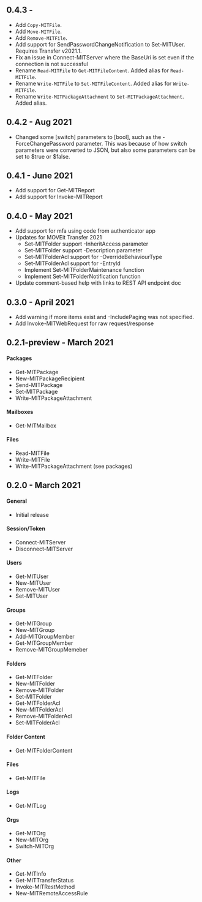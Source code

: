 ## 0.4.3 - 
* Add `Copy-MITFile`.
* Add `Move-MITFile`.
* Add `Remove-MITFile`.
* Add support for SendPasswordChangeNotification to Set-MITUser.  Requires Transfer v2021.1.
* Fix an issue in Connect-MITServer where the BaseUri is set even if the connection is not successful
* Rename `Read-MITFile` to `Get-MITFileContent`.  Added alias for `Read-MITFile`.
* Rename `Write-MITFile` to `Set-MITFileContent`.  Added alias for `Write-MITFile`.
* Rename `Write-MITPackageAttachment` to `Set-MITPackageAttachment`.  Added alias.
## 0.4.2 - Aug 2021
* Changed some [switch] parameters to [bool], such as the -ForceChangePassword
  parameter.  This was because of how switch parameters were converted to JSON, but
  also some parameters can be set to $true or $false.
## 0.4.1 - June 2021
* Add support for Get-MITReport
* Add support for Invoke-MITReport
## 0.4.0 - May 2021
* Add support for mfa using code from authenticator app
* Updates for MOVEit Transfer 2021
    * Set-MITFolder support -InheritAccess parameter
    * Set-MITFolder support -Description parameter
    * Set-MITFolderAcl support for -OverrideBehaviourType
    * Set-MITFolderAcl support for -EntryId
    * Implement Set-MITFolderMaintenance function
    * Implement Set-MITFolderNotification function
* Update comment-based help with links to REST API endpoint doc
## 0.3.0 - April 2021
* Add warning if more items exist and -IncludePaging was not specified.
* Add Invoke-MITWebRequest for raw request/response
## 0.2.1-preview - March 2021
#### Packages
* Get-MITPackage
* New-MITPackageRecipient
* Send-MITPackage
* Set-MITPackage
* Write-MITPackageAttachment
#### Mailboxes
* Get-MITMailbox
#### Files
* Read-MITFile
* Write-MITFile
* Write-MITPackageAttachment (see packages)
## 0.2.0 - March 2021
#### General
* Initial release
#### Session/Token
* Connect-MITServer
* Disconnect-MITServer
#### Users
* Get-MITUser
* New-MITUser
* Remove-MITUser
* Set-MITUser
#### Groups
* Get-MITGroup
* New-MITGroup
* Add-MITGroupMember
* Get-MITGroupMember
* Remove-MITGroupMemeber
#### Folders
* Get-MITFolder
* New-MITFolder
* Remove-MITFolder
* Set-MITFolder
* Get-MITFolderAcl
* New-MITFolderAcl
* Remove-MITFolderAcl
* Set-MITFolderAcl
#### Folder Content
* Get-MITFolderContent
#### Files
* Get-MITFile
#### Logs
* Get-MITLog
#### Orgs
* Get-MITOrg
* New-MITOrg
* Switch-MITOrg
#### Other
* Get-MITInfo
* Get-MITTransferStatus
* Invoke-MITRestMethod
* New-MITRemoteAccessRule
